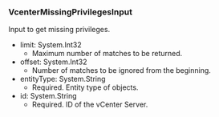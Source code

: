 ### VcenterMissingPrivilegesInput
Input to get missing privileges.

- limit: System.Int32
  - Maximum number of matches to be returned.
- offset: System.Int32
  - Number of matches to be ignored from the beginning.
- entityType: System.String
  - Required. Entity type of objects.
- id: System.String
  - Required. ID of the vCenter Server.
